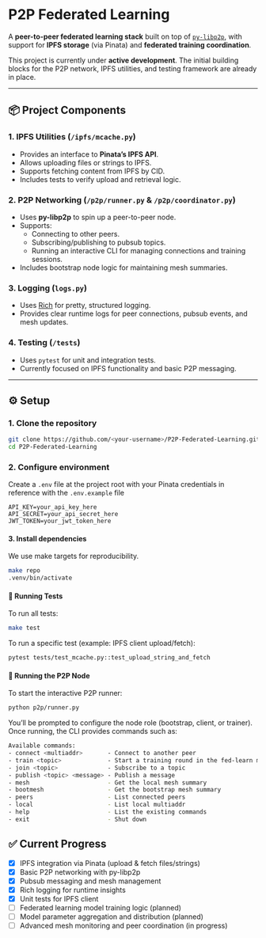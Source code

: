 # P2P Federated Learning

A **peer-to-peer federated learning stack** built on top of [`py-libp2p`](https://github.com/libp2p/py-libp2p), with support for **IPFS storage** (via Pinata) and **federated training coordination**.

This project is currently under **active development**. The initial building blocks for the P2P network, IPFS utilities, and testing framework are already in place.

---

## 📦 Project Components

### 1. **IPFS Utilities (`/ipfs/mcache.py`)**
- Provides an interface to **Pinata’s IPFS API**.
- Allows uploading files or strings to IPFS.
- Supports fetching content from IPFS by CID.
- Includes tests to verify upload and retrieval logic.

### 2. **P2P Networking (`/p2p/runner.py` & `/p2p/coordinator.py`)**
- Uses **py-libp2p** to spin up a peer-to-peer node.
- Supports:
  - Connecting to other peers.
  - Subscribing/publishing to pubsub topics.
  - Running an interactive CLI for managing connections and training sessions.
- Includes bootstrap node logic for maintaining mesh summaries.

### 3. **Logging (`logs.py`)**
- Uses [Rich](https://github.com/Textualize/rich) for pretty, structured logging.
- Provides clear runtime logs for peer connections, pubsub events, and mesh updates.

### 4. **Testing (`/tests`)**
- Uses `pytest` for unit and integration tests.
- Currently focused on IPFS functionality and basic P2P messaging.

---

## ⚙️ Setup

### 1. Clone the repository
```bash
git clone https://github.com/<your-username>/P2P-Federated-Learning.git
cd P2P-Federated-Learning
```

### 2. Configure environment

Create a `.env` file at the project root with your Pinata credentials in reference with
the `.env.example` file

```
API_KEY=your_api_key_here
API_SECRET=your_api_secret_here
JWT_TOKEN=your_jwt_token_here
```
#### 3. Install dependencies
We use make targets for reproducibility.


```bash
make repo 
.venv/bin/activate
```

#### 🧪 Running Tests

To run all tests:
```bash
make test
```
To run a specific test (example: IPFS client upload/fetch):
```bash
pytest tests/test_mcache.py::test_upload_string_and_fetch 
```
#### 🚀 Running the P2P Node

To start the interactive P2P runner:
```bash
python p2p/runner.py
```
You’ll be prompted to configure the node role (bootstrap, client, or trainer).
Once running, the CLI provides commands such as:

```bash
Available commands:
- connect <multiaddr>       - Connect to another peer
- train <topic>             - Start a training round in the fed-learn mesh
- join <topic>              - Subscribe to a topic
- publish <topic> <message> - Publish a message
- mesh                      - Get the local mesh summary
- bootmesh                  - Get the bootstrap mesh summary
- peers                     - List connected peers
- local                     - List local multiaddr
- help                      - List the existing commands
- exit                      - Shut down
```
## ✅ Current Progress

- [x] IPFS integration via Pinata (upload & fetch files/strings)
- [x] Basic P2P networking with py-libp2p
- [x] Pubsub messaging and mesh management
- [x] Rich logging for runtime insights
- [x] Unit tests for IPFS client
- [ ] Federated learning model training logic (planned)
- [ ] Model parameter aggregation and distribution (planned)
- [ ] Advanced mesh monitoring and peer coordination (in progress)
